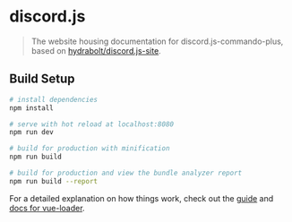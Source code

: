 # discord.js

> The website housing documentation for discord.js-commando-plus, based on [hydrabolt/discord.js-site](https://github.com/hydrabolt/discord.js-site).

## Build Setup

``` bash
# install dependencies
npm install

# serve with hot reload at localhost:8080
npm run dev

# build for production with minification
npm run build

# build for production and view the bundle analyzer report
npm run build --report
```

For a detailed explanation on how things work, check out the [guide](http://vuejs-templates.github.io/webpack/) and [docs for vue-loader](http://vuejs.github.io/vue-loader).

